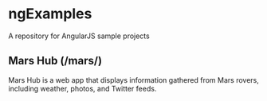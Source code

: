 # ngExamples

A repository for AngularJS sample projects

## Mars Hub (/mars/)

Mars Hub is a web app that displays information gathered from Mars rovers, including weather, photos, and Twitter feeds.
